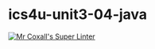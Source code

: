 # ics4u-unit3-04-java

[![Mr Coxall's Super Linter](https://github.com/dbcalitis/ics4u-unit3-04-java/workflows/Mr%20Coxall's%20Super%20Linter/badge.svg)](https://github.com/dbcalitis/ics4u-unit3-04-java/actions/)
